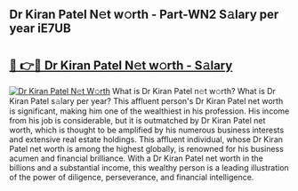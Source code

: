 ## Dr Kiran Patel N𝚎t w𝚘rth - Part-WN2 S𝚊lary per year iE7UB

# <h2><a href="http://gc1ddz2.nevu.top/?p=Dr+Kiran+Patel">🔗 👉🔴 Dr Kiran Patel N𝚎t w𝚘rth - S𝚊lary</a></h2>

[![Dr Kiran Patel N𝚎t W𝚘rth](https://i.imgur.com/Oavwk0R.jpeg)](http://gc1ddz2.nevu.top/?p=Dr+Kiran+Patel)
What is Dr Kiran Patel n𝚎t w𝚘rth? What is Dr Kiran Patel s𝚊lary per year?
This affluent person's Dr Kiran Patel net worth is significant, making him one of the wealthiest in his profession. His income from his job is considerable, but it is outmatched by Dr Kiran Patel net worth, which is thought to be amplified by his numerous business interests and extensive real estate holdings. This affluent individual, whose Dr Kiran Patel net worth is among the highest globally, is renowned for his business acumen and financial brilliance. With a Dr Kiran Patel net worth in the billions and a substantial income, this wealthy person is a leading illustration of the power of diligence, perseverance, and financial intelligence.
